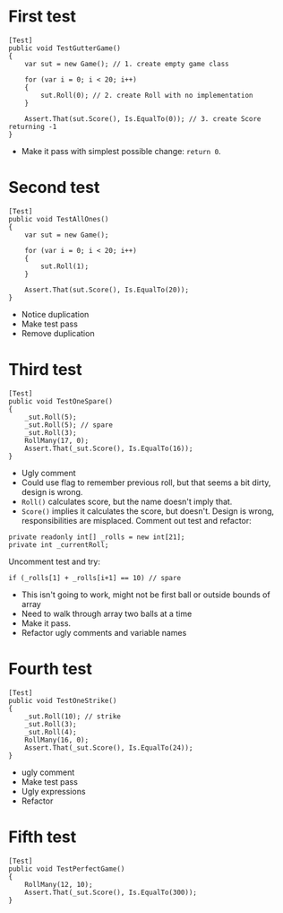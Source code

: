 # First test

```
[Test]
public void TestGutterGame()
{
    var sut = new Game(); // 1. create empty game class

    for (var i = 0; i < 20; i++)
    {
        sut.Roll(0); // 2. create Roll with no implementation
    }

    Assert.That(sut.Score(), Is.EqualTo(0)); // 3. create Score returning -1
}
```

* Make it pass with simplest possible change: `return 0`.

# Second test

```
[Test]
public void TestAllOnes()
{
    var sut = new Game();

    for (var i = 0; i < 20; i++)
    {
        sut.Roll(1);
    }

    Assert.That(sut.Score(), Is.EqualTo(20));
}
```

* Notice duplication
* Make test pass
* Remove duplication

# Third test

```
[Test]
public void TestOneSpare()
{
    _sut.Roll(5);
    _sut.Roll(5); // spare
    _sut.Roll(3);
    RollMany(17, 0);
    Assert.That(_sut.Score(), Is.EqualTo(16));
}
```
* Ugly comment
* Could use flag to remember previous roll, but that seems a bit dirty, design is wrong.
* `Roll()` calculates score, but the name doesn't imply that.
* `Score()` implies it calculates the score, but doesn't.
Design is wrong, responsibilities are misplaced.
Comment out test and refactor:

```
private readonly int[] _rolls = new int[21];
private int _currentRoll;
```

Uncomment test and try:

```
if (_rolls[1] + _rolls[i+1] == 10) // spare
```

* This isn't going to work, might not be first ball or outside bounds of array
* Need to walk through array two balls at a time
* Make it pass.
* Refactor ugly comments and variable names

# Fourth test

```
[Test]
public void TestOneStrike()
{
    _sut.Roll(10); // strike
    _sut.Roll(3);
    _sut.Roll(4);
    RollMany(16, 0);
    Assert.That(_sut.Score(), Is.EqualTo(24));
}
```
* ugly comment
* Make test pass
* Ugly expressions
* Refactor

# Fifth test

```
[Test]
public void TestPerfectGame()
{
    RollMany(12, 10);
    Assert.That(_sut.Score(), Is.EqualTo(300));
}
```

